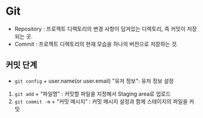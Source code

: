 # Git
- Repository : 프로젝트 디렉토리의 변경 사항이 담겨있는 디렉토리, 즉 커밋이 저장되는 곳.
- Commit : 프로젝트 디렉토리의 현재 모습을 하나의 버전으로 저장하는 것.
## 커밋 단계
- `git config` + user.name(or user.email) "유저 정보": 유저 정보 설정
1. `git add` + "파일명" : 커밋할 파일을 지정해서 Staging area로 업로드
2. `git commit -m` + "커밋 메시지" : 커밋 메시지 설정과 함께 스테이지의 파일을 커밋

